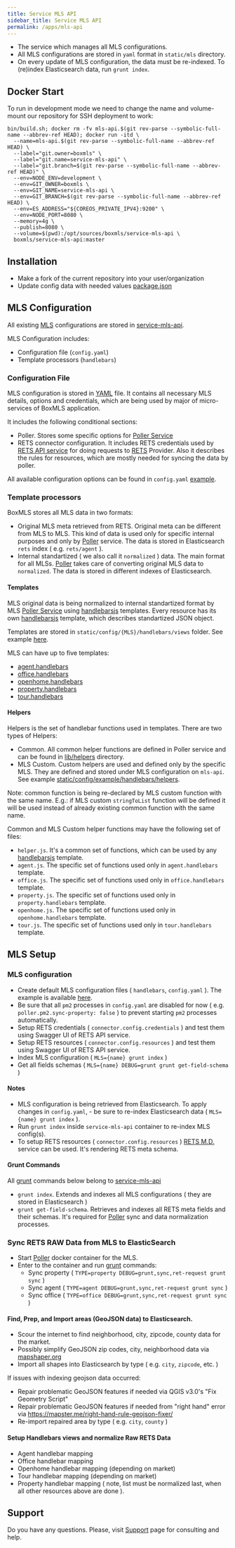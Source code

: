 ```yaml
---
title: Service MLS API
sidebar_title: Service MLS API
permalink: /apps/mls-api
---
```


* The service which manages all MLS configurations.
* All MLS configurations are stored in `yaml` format in `static/mls` directory.
* On every update of MLS configuration, the data must be re-indexed. To (re)index Elasticsearch data, run `grunt index`.

## Docker Start 

To run in development mode we need to change the name and volume-mount our repository for SSH deployment to work:

```
bin/build.sh; docker rm -fv mls-api.$(git rev-parse --symbolic-full-name --abbrev-ref HEAD); docker run -itd \
  --name=mls-api.$(git rev-parse --symbolic-full-name --abbrev-ref HEAD) \
  --label="git.owner=boxmls" \
  --label="git.name=service-mls-api" \
  --label="git.branch=$(git rev-parse --symbolic-full-name --abbrev-ref HEAD)" \
  --env=NODE_ENV=development \
  --env=GIT_OWNER=boxmls \
  --env=GIT_NAME=service-mls-api \
  --env=GIT_BRANCH=$(git rev-parse --symbolic-full-name --abbrev-ref HEAD) \
  --env=ES_ADDRESS="${COREOS_PRIVATE_IPV4}:9200" \
  --env=NODE_PORT=8080 \
  --memory=4g \
  --publish=8080 \
  --volume=$(pwd):/opt/sources/boxmls/service-mls-api \
  boxmls/service-mls-api:master
```


## Installation

* Make a fork of the current repository into your user/organization
* Update config data with needed values [package.json](https://github.com/boxmls/service-mls-api/blob/master/package.json#L14-L17)

## MLS Configuration

All existing [MLS](https://en.wikipedia.org/wiki/Multiple_listing_service) configurations are stored in [service-mls-api](https://github.com/boxmls/service-mls-api/tree/master/static/config).

MLS Configuration includes:
* Configuration file (`config.yaml`)
* Template processors (`handlebars`)

### Configuration File

MLS configuration is stored in [YAML](https://en.wikipedia.org/wiki/YAML) file. It contains all necessary MLS details, options and credentials, which are being used by major of micro-services of BoxMLS application.

It includes the following conditional sections:
* Poller. Stores some specific options for [Poller Service](https://github.com/boxmls/service-poller)
* RETS connector configuration. It includes RETS credentials used by [RETS API service](https://github.com/boxmls/service-rets-api) for doing requests to [RETS](https://en.wikipedia.org/wiki/Real_Estate_Transaction_Standard) Provider. Also it describes the rules for resources, which are mostly needed for syncing the data by poller.

All available configuration options can be found in `config.yaml` [example](https://github.com/boxmls/service-mls-api/tree/master/static/config/example/config.yaml).

### Template processors

BoxMLS stores all MLS data in two formats:
* Original MLS meta retrieved from RETS. Original meta can be different from MLS to MLS. This kind of data is used only for specific internal purposes and only by [Poller](https://github.com/boxmls/service-poller) service. The data is stored in Elasticsearch `rets` index ( e.g. `rets/agent` ).
* Internal standartized ( we also call it `normalized` ) data. The main format for all MLSs. [Poller](https://github.com/boxmls/service-poller) takes care of converting original MLS data to `normalized`. The data is stored in different indexes of Elasticsearch.

#### Templates

MLS original data is being normalized to internal standartized format by MLS [Poller Service](https://github.com/boxmls/service-poller) using [handlebarsjs](http://handlebarsjs.com/) templates. Every resource has its own [handlebarsjs](http://handlebarsjs.com/) template, which describes standartized JSON object.

Templates are stored in `static/config/{MLS}/handlebars/views` folder. See example [here](https://github.com/boxmls/service-mls-api/tree/master/static/config/example/handlebars/views).

MLS can have up to five templates:
* [agent.handlebars](https://github.com/boxmls/service-mls-api/tree/master/static/config/example/handlebars/views/agent.handlebars)
* [office.handlebars](https://github.com/boxmls/service-mls-api/tree/master/static/config/example/handlebars/views/office.handlebars)
* [openhome.handlebars](https://github.com/boxmls/service-mls-api/tree/master/static/config/example/handlebars/views/openhome.handlebars)
* [property.handlebars](https://github.com/boxmls/service-mls-api/tree/master/static/config/example/handlebars/views/property.handlebars)
* [tour.handlebars](https://github.com/boxmls/service-mls-api/tree/master/static/config/example/handlebars/views/tour.handlebars)

#### Helpers

Helpers is the set of handlebar functions used in templates. There are two types of Helpers:
* Common. All common helper functions are defined in Poller service and can be found in [lib/helpers](https://github.com/boxmls/service-poller/tree/master/lib/helpers) directory. 
* MLS Custom. Custom helpers are used and defined only by the specific MLS. They are defined and stored under MLS configuration on `mls-api`. See example [static/config/example/handlebars/helpers](https://github.com/boxmls/service-mls-api/tree/master/static/config/example/handlebars/helpers).

Note: common function is being re-declared by MLS custom function with the same name. E.g.: if MLS custom `stringToList` function will be defined it will be used instead of already existing common function with the same name.  

Common and MLS Custom helper functions may have the following set of files:
* `helper.js`. It's a common set of functions, which can be used by any [handlebarsjs](http://handlebarsjs.com/) template.
* `agent.js`. The specific set of functions used only in `agent.handlebars` template.
* `office.js`. The specific set of functions used only in `office.handlebars` template.
* `property.js`. The specific set of functions used only in `property.handlebars` template.
* `openhome.js`. The specific set of functions used only in `openhome.handlebars` template.
* `tour.js`. The specific set of functions used only in `tour.handlebars` template.


## MLS Setup

### MLS configuration

* Create default MLS configuration files ( `handlebars`, `config.yaml` ). The example is available [here](https://github.com/boxmls/service-mls-api/tree/master/static/config/example). 
* Be sure that all `pm2` processes in `config.yaml` are disabled for now ( e.g. `poller.pm2.sync-property: false` ) to prevent starting `pm2` processes automatically.
* Setup RETS credentials ( `connector.config.credentials` ) and test them using Swagger UI of RETS API service.
* Setup RETS resources ( `connector.config.resources` ) and test them using Swagger UI of RETS API service.
* Index MLS configuration ( `MLS={name} grunt index` )
* Get all fields schemas ( `MLS={name} DEBUG=grunt grunt get-field-schema` )

#### Notes

* MLS configuration is being retrieved from Elasticsearch. To apply changes in `config.yaml`, - be sure to re-index Elasticsearch data ( `MLS={name} grunt index` ).
* Run `grunt index` inside `service-mls-api` container to re-index MLS config(s).
* To setup RETS resources ( `connector.config.resources` ) [RETS M.D.](https://retsmd.com/index.php) service can be used. It's rendering RETS meta schema.

#### Grunt Commands

All [grunt](https://gruntjs.com/getting-started) commands below belong to [service-mls-api](https://github.com/boxmls/service-mls-api/blob/master/gruntfile.js)

* `grunt index`. Extends and indexes all MLS configurations ( they are stored in Elasticsearch )
* `grunt get-field-schema`. Retrieves and indexes all RETS meta fields and their schemas. It's required for [Poller](https://github.com/boxmls/service-poller) sync and data normalization processes.

### Sync RETS RAW Data from MLS to ElasticSearch

* Start [Poller](https://github.com/boxmls/service-poller) docker container for the MLS.
* Enter to the container and run [grunt](https://gruntjs.com/) commands:
    * Sync property ( `TYPE=property DEBUG=grunt,sync,ret-request grunt sync` )
    * Sync agent ( `TYPE=agent DEBUG=grunt,sync,ret-request grunt sync` )
    * Sync office ( `TYPE=office DEBUG=grunt,sync,ret-request grunt sync` )

#### Find, Prep, and Import areas (GeoJSON data) to Elasticsearch.

* Scour the internet to find neighborhood, city, zipcode, county data for the market.
* Possibly simplify GeoJSON zip codes, city, neighborhood data via [mapshaper.org](https://mapshaper.org/)
* Import all shapes into Elasticsearch by type ( e.g. `city`, `zipcode`, etc. )

If issues with indexing geojson data occurred:
* Repair problematic GeoJSON features if needed via QGIS v3.0's "Fix Geometry Script"
* Repair problematic GeoJSON features if needed from "right hand" error via https://mapster.me/right-hand-rule-geojson-fixer/
* Re-import repaired area by type ( e.g. `city`, `county` )

#### Setup Handlebars views and normalize Raw RETS Data

* Agent handlebar mapping
* Office handlebar mapping
* Openhome handlebar mapping (depending on market)
* Tour handlebar mapping (depending on market)
* Property handlebar mapping ( note, list must be normalized last, when all other resources above are done ).

## Support

Do you have any questions. Please, visit [Support](https://boxmls.github.io/support) page for consulting and help.